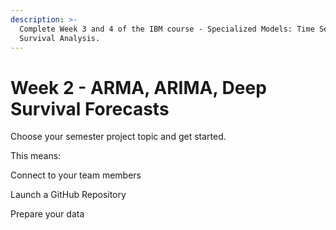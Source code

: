 ```yaml
---
description: >-
  Complete Week 3 and 4 of the IBM course - Specialized Models: Time Series and
  Survival Analysis.
---
```


# Week 2 - ARMA, ARIMA, Deep Survival Forecasts

Choose your semester project topic and get started.&#x20;

This means:

Connect to your team members

Launch a GitHub Repository

Prepare your data
